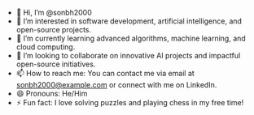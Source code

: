 - 👋 Hi, I’m @sonbh2000
- 👀 I’m interested in software development, artificial intelligence, and open-source projects.
- 🌱 I’m currently learning advanced algorithms, machine learning, and cloud computing.
- 💞️ I’m looking to collaborate on innovative AI projects and impactful open-source initiatives.
- 📫 How to reach me: You can contact me via email at sonbh2000@example.com or connect with me on LinkedIn.
- 😄 Pronouns: He/Him
- ⚡ Fun fact: I love solving puzzles and playing chess in my free time!

<!---
sonbh2000/sonbh2000 is a ✨ special ✨ repository because its `README.md` (this file) appears on your GitHub profile.
You can click the Preview link to take a look at your changes.
--->
